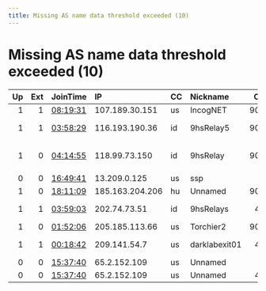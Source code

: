 ```yaml
---
title: Missing AS name data threshold exceeded (10)
---
```


# Missing AS name data threshold exceeded (10)

|   Up |   Ext | JoinTime                                                                                            | IP              | CC   | Nickname      |   ORp |   Dirp | Version   | Contact                      | OS                     |   eFamMembers |
|-----:|------:|:----------------------------------------------------------------------------------------------------|:----------------|:-----|:--------------|------:|-------:|:----------|:-----------------------------|:-----------------------|--------------:|
|    1 |     1 | [08:19:31](https://metrics.torproject.org/rs.html#details/7133E59AEDB27FA6D247C3696CEF74593D148E09) | 107.189.30.151  | us   | IncogNET      |  9001 |      0 | 0.3.5.16  | abuse at incognet dot io     | Linux                  |             3 |
|    1 |     1 | [03:58:29](https://metrics.torproject.org/rs.html#details/ACC408B3F7BD290E7C9367572570CACE1F2600F6) | 116.193.190.36  | id   | 9hsRelay5     |  9001 |      0 | 0.4.5.10  | 0xFFFFFFFF &lt;9hs AT engine | Linux                  |             2 |
|    1 |     0 | [04:14:55](https://metrics.torproject.org/rs.html#details/D0D36B10A383221D4E4A4B476B6DABAA726F7201) | 118.99.73.150   | id   | 9hsRelay      |  9001 |      0 | 0.4.5.10  | 0xFFFFFFFF &lt;9hs AT engine | Windows Server 2008 R2 |             1 |
|    0 |     0 | [16:49:41](https://metrics.torproject.org/rs.html#details/14CE4494BC8B6355D218821F7D6AAC5F7E77DA20) | 13.209.0.125    | us   | ssp           |    80 |      0 | 0.4.5.10  | email:kytse protonmail.c     | Linux                  |             2 |
|    1 |     0 | [18:11:09](https://metrics.torproject.org/rs.html#details/9485CE6906065E50CEC3AB5833713E975EE52C2B) | 185.163.204.206 | hu   | Unnamed       |  9001 |   9030 | 0.4.5.10  | franklesniak@posteo.net      | Linux                  |             1 |
|    1 |     1 | [03:59:03](https://metrics.torproject.org/rs.html#details/14E52F0C67EAF7C09EC6E45A88A30005F9EE32BF) | 202.74.73.51    | id   | 9hsRelays     |   443 |      0 | 0.4.5.10  | 0xFFFFFFFF &lt;9hs AT engine | Linux                  |             2 |
|    1 |     0 | [01:52:06](https://metrics.torproject.org/rs.html#details/01253E3E1F662A90750094F64DBB3186D24FE23E) | 205.185.113.66  | us   | Torchier2     |  9001 |   9030 | 0.4.2.7   | xplato@pm.me                 | Linux                  |             1 |
|    1 |     1 | [00:18:42](https://metrics.torproject.org/rs.html#details/2DA81B6F284360FB1D9437B3A6C771341917E684) | 209.141.54.7    | us   | darklabexit01 |   443 |     80 | 0.4.5.10  | Nona Admin &lt;contact AT d  | Linux                  |             1 |
|    0 |     0 | [15:37:40](https://metrics.torproject.org/rs.html#details/51AD18E957B1873EBA2688852745B70AA85E2FF8) | 65.2.152.109    | us   | Unnamed       |    80 |      0 | 0.4.5.10  | email:kytse protonmail.c     | Linux                  |             2 |
|    0 |     0 | [15:37:40](https://metrics.torproject.org/rs.html#details/56FC4AE3405A734EC6C807208D7969998BC028C4) | 65.2.152.109    | us   | Unnamed       |   443 |      0 | 0.4.5.10  | email:kytse protonmail.c     | Linux                  |             2 |
